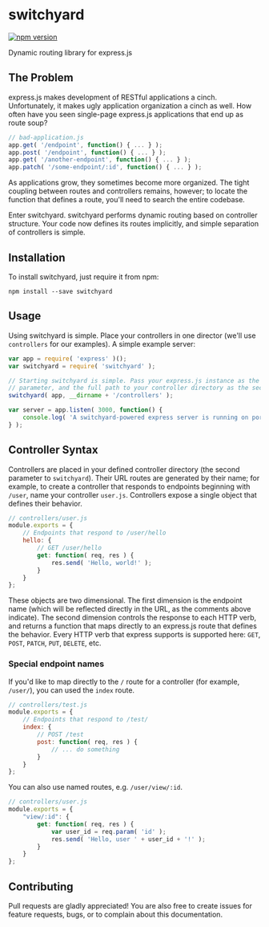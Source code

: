 # switchyard
[![npm version](https://badge.fury.io/js/switchyard.svg)](https://badge.fury.io/js/switchyard)

Dynamic routing library for express.js

## The Problem
express.js makes development of RESTful applications a cinch. Unfortunately, it makes ugly application organization a cinch as well. How often have you seen single-page express.js applications that end up as route soup?

```javascript
// bad-application.js
app.get( '/endpoint', function() { ... } );
app.post( '/endpoint', function() { ... } );
app.get( '/another-endpoint', function() { ... } );
app.patch( '/some-endpoint/:id', function() { ... } );
```

As applications grow, they sometimes become more organized. The tight coupling between routes and controllers remains, however; to locate the function that defines a route, you'll need to search the entire codebase.

Enter switchyard. switchyard performs dynamic routing based on controller structure. Your code now defines its routes implicitly, and simple separation of controllers is simple.

## Installation
To install switchyard, just require it from npm:

```
npm install --save switchyard
```

## Usage
Using switchyard is simple. Place your controllers in one director (we'll use `controllers` for our examples). A simple example server:

``` javascript
var app = require( 'express' )();
var switchyard = require( 'switchyard' );

// Starting switchyard is simple. Pass your express.js instance as the first
// parameter, and the full path to your controller directory as the second.
switchyard( app, __dirname + '/controllers' );

var server = app.listen( 3000, function() {
    console.log( 'A switchyard-powered express server is running on port 3000!' );
} );
```

## Controller Syntax
Controllers are placed in your defined controller directory (the second parameter to `switchyard`). Their URL routes are generated by their name; for example, to create a controller that responds to endpoints beginning with `/user`, name your controller `user.js`. Controllers expose a single object that defines their behavior.

```javascript
// controllers/user.js
module.exports = {
    // Endpoints that respond to /user/hello
    hello: {
        // GET /user/hello
        get: function( req, res ) {
            res.send( 'Hello, world!' );
        }
    }
};
```

These objects are two dimensional. The first dimension is the endpoint name (which will be reflected directly in the URL, as the comments above indicate). The second dimension controls the response to each HTTP verb, and returns a function that maps directly to an express.js route that defines the behavior. Every HTTP verb that express supports is supported here: `GET`, `POST`, `PATCH`, `PUT`, `DELETE`, etc.

### Special endpoint names
If you'd like to map directly to the `/` route for a controller (for example, `/user/`), you can used the `index` route.

```javascript
// controllers/test.js
module.exports = {
    // Endpoints that respond to /test/
    index: {
        // POST /test
        post: function( req, res ) {
            // ... do something
        }
    }
};
```

You can also use named routes, e.g. `/user/view/:id`.

```javascript
// controllers/user.js
module.exports = {
    "view/:id": {
        get: function( req, res ) {
            var user_id = req.param( 'id' );
            res.send( 'Hello, user ' + user_id + '!' );
        }
    }
};
```

## Contributing
Pull requests are gladly appreciated! You are also free to create issues for feature requests, bugs, or to complain about this documentation.
